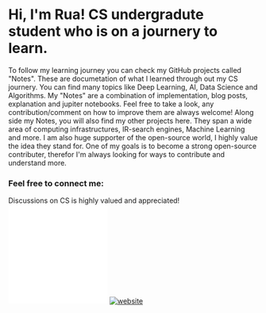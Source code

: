 # Hi, I'm Rua! CS undergradute student who is on a journery to learn.
To follow my learning journey you can check my GitHub projects called "Notes". These are documetation of what I learned through out my CS journery. You can find many topics like Deep Learning, AI, Data Science and Algorithms.
My "Notes" are a combination of implementation, blog posts, explanation and jupiter notebooks. Feel free to take a look, any contribution/comment on how to improve them are always welcome! 
Along side my Notes, you will also find my other projects here. They span a wide area of computing infrastructures, IR-search engines, Machine Learning and more.
I am also huge supporter of the open-source world, I highly value the idea they stand for. 
One of my goals is to become a strong open-source contributer, therefor I'm always looking for ways to contribute and understand more.


### Feel free to connect me:
Discussions on CS is highly valued and appreciated! 
&nbsp;&nbsp;
[![website](./img/linkedin-light.svg)](https://linkedin.com/in/ruasnv)
[![website](./img/github_cat)](https://ruasanver.github.io)
<br />
